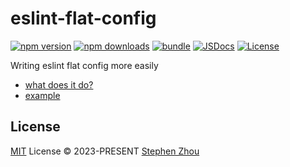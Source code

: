 # eslint-flat-config

[![npm version][npm-version-src]][npm-version-href]
[![npm downloads][npm-downloads-src]][npm-downloads-href]
[![bundle][bundle-src]][bundle-href]
[![JSDocs][jsdocs-src]][jsdocs-href]
[![License][license-src]][license-href]

Writing eslint flat config more easily

- [what does it do?](https://github.com/hyoban/eslint-flat-config/blob/main/src/index.ts)
- [example](https://github.com/hyoban/eslint-flat-config/blob/main/eslint.config.js)

## License

[MIT](./LICENSE) License © 2023-PRESENT [Stephen Zhou](https://github.com/hyoban)

<!-- Badges -->

[npm-version-src]: https://img.shields.io/npm/v/eslint-flat-config?style=flat&colorA=080f12&colorB=1fa669
[npm-version-href]: https://npmjs.com/package/eslint-flat-config
[npm-downloads-src]: https://img.shields.io/npm/dm/eslint-flat-config?style=flat&colorA=080f12&colorB=1fa669
[npm-downloads-href]: https://npmjs.com/package/eslint-flat-config
[bundle-src]: https://img.shields.io/bundlephobia/minzip/eslint-flat-config?style=flat&colorA=080f12&colorB=1fa669&label=minzip
[bundle-href]: https://bundlephobia.com/result?p=eslint-flat-config
[license-src]: https://img.shields.io/github/license/hyoban/eslint-flat-config.svg?style=flat&colorA=080f12&colorB=1fa669
[license-href]: https://github.com/hyoban/eslint-flat-config/blob/main/LICENSE
[jsdocs-src]: https://img.shields.io/badge/jsdocs-reference-080f12?style=flat&colorA=080f12&colorB=1fa669
[jsdocs-href]: https://www.jsdocs.io/package/eslint-flat-config

